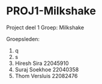 # PROJ1-Milkshake
Project deel 1
Groep: Milkshake

Groepsleden: 
1. q
2. s
3. Hiresh Sira 22045910
4. Suraj Soekhoe 22040358
5. Thom Versluis 22082476
